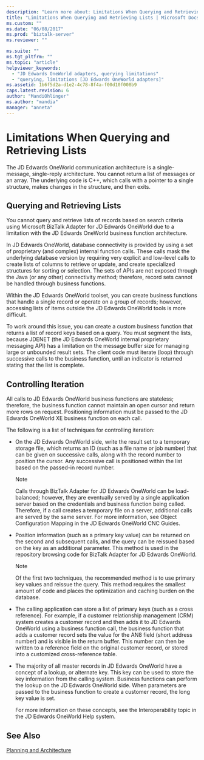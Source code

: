 ```yaml
---
description: "Learn more about: Limitations When Querying and Retrieving Lists"
title: "Limitations When Querying and Retrieving Lists | Microsoft Docs"
ms.custom: ""
ms.date: "06/08/2017"
ms.prod: "biztalk-server"
ms.reviewer: ""

ms.suite: ""
ms.tgt_pltfrm: ""
ms.topic: "article"
helpviewer_keywords: 
  - "JD Edwards OneWorld adapters, querying limitations"
  - "querying, limitations [JD Edwards OneWorld adapters]"
ms.assetid: 1b6f5d2a-d1e2-4c78-8f4a-f00d10f008b9
caps.latest.revision: 6
author: "MandiOhlinger"
ms.author: "mandia"
manager: "anneta"
---
```

# Limitations When Querying and Retrieving Lists
The JD Edwards OneWorld communication architecture is a single-message, single-reply architecture. You cannot return a list of messages or an array. The underlying code is C++, which calls with a pointer to a single structure, makes changes in the structure, and then exits.  
  
## Querying and Retrieving Lists  
 You cannot query and retrieve lists of records based on search criteria using Microsoft BizTalk Adapter for JD Edwards OneWorld due to a limitation with the JD Edwards OneWorld business function architecture.  
  
 In JD Edwards OneWorld, database connectivity is provided by using a set of proprietary (and complex) internal function calls. These calls mask the underlying database version by requiring very explicit and low-level calls to create lists of columns to retrieve or update, and create specialized structures for sorting or selection. The sets of APIs are not exposed through the Java (or any other) connectivity method; therefore, record sets cannot be handled through business functions.  
  
 Within the JD Edwards OneWorld toolset, you can create business functions that handle a single record or operate on a group of records; however, accessing lists of items outside the JD Edwards OneWorld tools is more difficult.  
  
 To work around this issue, you can create a custom business function that returns a list of record keys based on a query. You must segment the lists, because JDENET (the JD Edwards OneWorld internal proprietary messaging API) has a limitation on the message buffer size for managing large or unbounded result sets. The client code must iterate (loop) through successive calls to the business function, until an indicator is returned stating that the list is complete.  
  
## Controlling Iteration  
 All calls to JD Edwards OneWorld business functions are stateless; therefore, the business function cannot maintain an open cursor and return more rows on request. Positioning information must be passed to the JD Edwards OneWorld XE business function on each call.  
  
 The following is a list of techniques for controlling iteration:  
  
- On the JD Edwards OneWorld side, write the result set to a temporary storage file, which returns an ID (such as a file name or job number) that can be given on successive calls, along with the record number to position the cursor. Any successive call is positioned within the list based on the passed-in record number.  
  
  > [!NOTE]
  >  Calls through BizTalk Adapter for JD Edwards OneWorld can be load-balanced; however, they are eventually served by a single application server based on the credentials and business function being called. Therefore, if a call creates a temporary file on a server, additional calls are served by the same server. For more information, see Object Configuration Mapping in the JD Edwards OneWorld CNC Guides.  
  
- Position information (such as a primary key value) can be returned on the second and subsequent calls, and the query can be reissued based on the key as an additional parameter. This method is used in the repository browsing code for BizTalk Adapter for JD Edwards OneWorld.  
  
  > [!NOTE]
  >  Of the first two techniques, the recommended method is to use primary key values and reissue the query. This method requires the smallest amount of code and places the optimization and caching burden on the database.  
  
- The calling application can store a list of primary keys (such as a cross reference). For example, if a customer relationship management (CRM) system creates a customer record and then adds it to JD Edwards OneWorld using a business function call, the business function that adds a customer record sets the value for the AN8 field (short address number) and is visible in the return buffer. This number can then be written to a reference field on the original customer record, or stored into a customized cross-reference table.  
  
- The majority of all master records in JD Edwards OneWorld have a concept of a lookup, or alternate key. This key can be used to store the key information from the calling system. Business functions can perform the lookup on the JD Edwards OneWorld side. When parameters are passed to the business function to create a customer record, the long key value is set.  
  
  For more information on these concepts, see the Interoperability topic in the JD Edwards OneWorld Help system.  
  
## See Also  
 [Planning and Architecture](../core/planning-and-architecture17.md)
